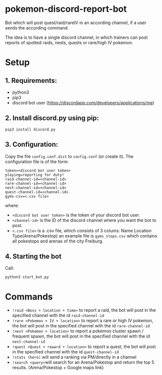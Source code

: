 # pokemon-discord-report-bot
Bot which will post quest/raid/rareIV in an according channel, if a user sends the according command.

The idea is to have a single discord channel, in which trainers can post reports of spotted raids, nests, quests or rare/high IV pokemon.

# Setup
## 1. Requirements: 
- python3
- pip3
- discord bot user (https://discordapp.com/developers/applications/me)

## 2. Install discord.py using pip:
```
pip3 install discord.py
```
## 3. Configuration:
Copy the file `config.conf.dist` to `config.conf` (or create it). 
The configuration file is of the form: 

```
token=<discord bot user token>
playing=reporting for duty!
raid-channel-id=<channel-id>
rare-channel-id=<channel-id>
nest-channel-id=<channel-id>
quest-channel-id=<channel-id>
gyms-csv=<.csv file>
```
where:
- `<discord bot user token>` is the token of your discord bot user.
- `<channel-id>` is the ID of the discord channel where you want the bot to post. 
- `<.csv file>` is a .csv file, which consists of 3 colums: Name <tab> Location <tab> Type(Arena/Pokestop)
  an example file is `gyms_stops.csv` which contains all pokestops and arenas of the city Freiburg.

## 4. Starting the bot
Call:
```
python3 start_bot.py
```

# Commands
- `!raid <Boss + location + time>` to report a raid, the bot will post in the specified channel with the id `raid-channel-id`
- `!rare <Pokemon + IV + location>` to report a rare or high IV pokemon, the bot will post in the specified channel with the id `rare-channel-id`
- `!nest <Pokemon + location>` to report a pokemon cluster spawn / frequent spawn, the bot will post in the specified channel with the id `nest-channel-id`
- `!quest <Quest + reward + location>` to report a quest, the bot will post in the specified channel with the id `quest-channel-id`
- `!stats (here)` will send a ranking via PM/directly in a channel
- `!search <query>`will search for an Arena/Pokestop and return the top 5 results. (Arena/Pokestop + Google maps link)
